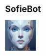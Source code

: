 <p align="center">
  <h1>SofieBot</h1>

  <img src="https://raw.githubusercontent.com/SkylerHere/SofieBot/master/img/gzKQ1lMnKDPgL2Dj0TTV--1--86w58.jpg" width="100" height="100">
</p>
